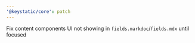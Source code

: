 ```yaml
---
'@keystatic/core': patch
---
```


Fix content components UI not showing in `fields.markdoc`/`fields.mdx` until focused
